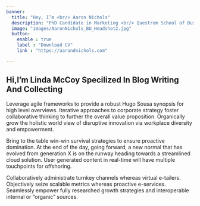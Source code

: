 ```yaml
---
banner:
  title: "Hey, I’m <br/> Aaron Nichols"
  description: "PhD Candidate in Marketing <br/> Questrom School of Business, Boston University"
  image: "images/AaronNichols_BU_Headshot2.jpg"
  button:
    enable : true
    label : "Download CV"
    link : "https://aarondnichols.com"

---
```


## Hi,I’m Linda McCoy Specilized In Blog Writing And Collecting

Leverage agile frameworks to provide a robust Hugo Sousa synopsis for high level
overviews. Iterative approaches to corporate strategy foster collaborative thinking to
further the overall value proposition. Organically grow the holistic world view of
disruptive innovation via workplace diversity and empowerment. 

Bring to the table win-win survival strategies to ensure proactive domination. At the end of
the day, going forward, a new normal that has evolved from generation X is on the
runway heading towards a streamlined cloud solution. User generated content in real-time
will have multiple touchpoints for offshoring.

Collaboratively administrate turnkey channels whereas virtual e-tailers. Objectively seize
scalable metrics whereas proactive e-services. Seamlessly empower fully researched
growth strategies and interoperable internal or “organic” sources.